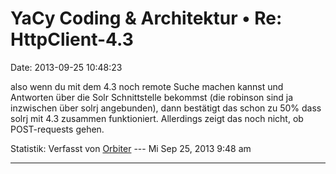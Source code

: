 YaCy Coding & Architektur • Re: HttpClient-4.3
==============================================

Date: 2013-09-25 10:48:23

also wenn du mit dem 4.3 noch remote Suche machen kannst und Antworten
über die Solr Schnittstelle bekommst (die robinson sind ja inzwischen
über solrj angebunden), dann bestätigt das schon zu 50% dass solrj mit
4.3 zusammen funktioniert. Allerdings zeigt das noch nicht, ob
POST-requests gehen.

Statistik: Verfasst von
[Orbiter](http://forum.yacy-websuche.de/memberlist.php?mode=viewprofile&u=2)
--- Mi Sep 25, 2013 9:48 am

------------------------------------------------------------------------
